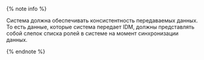 
{% note info %}

Система должна обеспечивать консистентность передаваемых данных. То есть данные, которые система передает IDM, должны представлять собой слепок списка ролей в системе на момент синхронизации данных.

{% endnote %}


